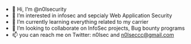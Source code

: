 - 👋 Hi, I’m @n0lsecurity
- 👀 I’m interested in infosec and sepcialy Web Application Security
- 🌱 I’m currently learning everything related to my carrier
- 💞️ I’m looking to collaborate on InfoSec projects, Bug bounty programs
- 📫 you can reach me on Twitter: n0lsec and n0lseccc@gmail.com

<!---
n0lsecurity/n0lsecurity is a ✨ special ✨ repository because its `README.md` (this file) appears on your GitHub profile.
You can click the Preview link to take a look at your changes.
--->
